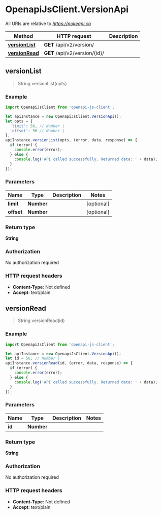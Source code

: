 # OpenapiJsClient.VersionApi

All URIs are relative to *https://pokeapi.co*

Method | HTTP request | Description
------------- | ------------- | -------------
[**versionList**](VersionApi.md#versionList) | **GET** /api/v2/version/ | 
[**versionRead**](VersionApi.md#versionRead) | **GET** /api/v2/version/{id}/ | 



## versionList

> String versionList(opts)



### Example

```javascript
import OpenapiJsClient from 'openapi-js-client';

let apiInstance = new OpenapiJsClient.VersionApi();
let opts = {
  'limit': 56, // Number | 
  'offset': 56 // Number | 
};
apiInstance.versionList(opts, (error, data, response) => {
  if (error) {
    console.error(error);
  } else {
    console.log('API called successfully. Returned data: ' + data);
  }
});
```

### Parameters


Name | Type | Description  | Notes
------------- | ------------- | ------------- | -------------
 **limit** | **Number**|  | [optional] 
 **offset** | **Number**|  | [optional] 

### Return type

**String**

### Authorization

No authorization required

### HTTP request headers

- **Content-Type**: Not defined
- **Accept**: text/plain


## versionRead

> String versionRead(id)



### Example

```javascript
import OpenapiJsClient from 'openapi-js-client';

let apiInstance = new OpenapiJsClient.VersionApi();
let id = 56; // Number | 
apiInstance.versionRead(id, (error, data, response) => {
  if (error) {
    console.error(error);
  } else {
    console.log('API called successfully. Returned data: ' + data);
  }
});
```

### Parameters


Name | Type | Description  | Notes
------------- | ------------- | ------------- | -------------
 **id** | **Number**|  | 

### Return type

**String**

### Authorization

No authorization required

### HTTP request headers

- **Content-Type**: Not defined
- **Accept**: text/plain

